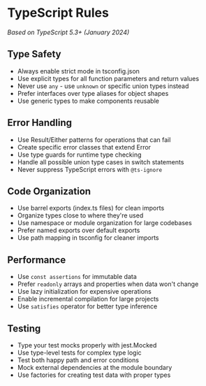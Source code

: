 # TypeScript Rules

*Based on TypeScript 5.3+ (January 2024)*

## Type Safety
- Always enable strict mode in tsconfig.json
- Use explicit types for all function parameters and return values
- Never use `any` - use `unknown` or specific union types instead
- Prefer interfaces over type aliases for object shapes
- Use generic types to make components reusable

## Error Handling
- Use Result/Either patterns for operations that can fail
- Create specific error classes that extend Error
- Use type guards for runtime type checking
- Handle all possible union type cases in switch statements
- Never suppress TypeScript errors with `@ts-ignore`

## Code Organization
- Use barrel exports (index.ts files) for clean imports
- Organize types close to where they're used
- Use namespace or module organization for large codebases
- Prefer named exports over default exports
- Use path mapping in tsconfig for cleaner imports

## Performance
- Use `const assertions` for immutable data
- Prefer `readonly` arrays and properties when data won't change
- Use lazy initialization for expensive operations
- Enable incremental compilation for large projects
- Use `satisfies` operator for better type inference

## Testing
- Type your test mocks properly with jest.Mocked<T>
- Use type-level tests for complex type logic
- Test both happy path and error conditions
- Mock external dependencies at the module boundary
- Use factories for creating test data with proper types